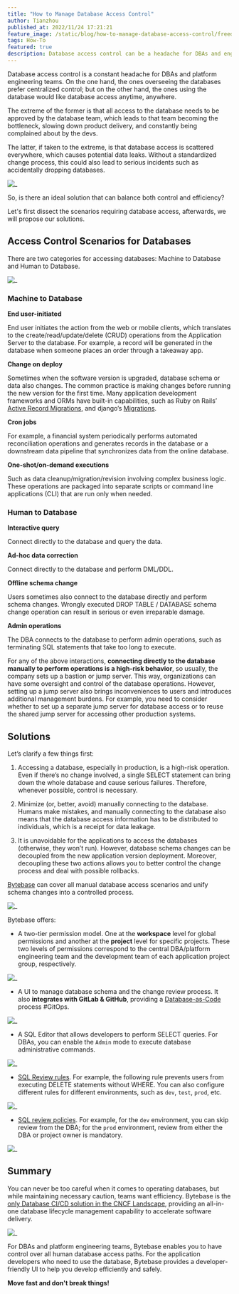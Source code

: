 ```yaml
---
title: "How to Manage Database Access Control"
author: Tianzhou
published_at: 2022/11/24 17:21:21
feature_image: /static/blog/how-to-manage-database-access-control/freedom-control.webp
tags: How-To
featured: true
description: Database access control can be a headache for DBAs and engineering teams. In this post, we explore database access control scenarios, and how Bytebase helps you to centralize database access control.
---
```


Database access control is a constant headache for DBAs and platform engineering teams. On the one hand, the ones overseeing the databases prefer centralized control; but on the other hand, the ones using the database would like database access anytime, anywhere.

The extreme of the former is that all access to the database needs to be approved by the database team, which leads to that team becoming the bottleneck, slowing down product delivery, and constantly being complained about by the devs.

The latter, if taken to the extreme, is that database access is scattered everywhere, which causes potential data leaks. Without a standardized change process, this could also lead to serious incidents such as accidentally dropping databases.

![_](/static/blog/how-to-manage-database-access-control/freedom-control.webp)

So, is there an ideal solution that can balance both control and efficiency?

Let's first dissect the scenarios requiring database access, afterwards, we will propose our solutions.

## Access Control Scenarios for Databases

There are two categories for accessing databases: Machine to Database and Human to Database.

![_](/static/blog/how-to-manage-database-access-control/machine-to-db-human-to-db.webp)

### Machine to Database

**End user-initiated**

End user initiates the action from the web or mobile clients, which translates to the create/read/update/delete (CRUD) operations from the Application Server to the database. For example, a record will be generated in the database when someone places an order through a takeaway app.

**Change on deploy**

Sometimes when the software version is upgraded, database schema or data also changes. The common practice is making changes before running the new version for the first time. Many application development frameworks and ORMs have built-in capabilities, such as Ruby on Rails’ [Active Record Migrations](https://guides.rubyonrails.org/active_record_migrations.html), and django’s [Migrations](https://docs.djangoproject.com/en/4.1/topics/migrations/).

**Cron jobs**

For example, a financial system periodically performs automated reconciliation operations and generates records in the database or a downstream data pipeline that synchronizes data from the online database.

**One-shot/on-demand executions**

Such as data cleanup/migration/revision involving complex business logic. These operations are packaged into separate scripts or command line applications (CLI) that are run only when needed.

### Human to Database

**Interactive query**

Connect directly to the database and query the data.

**Ad-hoc data correction**

Connect directly to the database and perform DML/DDL.

**Offline schema change**

Users sometimes also connect to the database directly and perform schema changes. Wrongly executed DROP TABLE / DATABASE schema change operation can result in serious or even irreparable damage.

**Admin operations**

The DBA connects to the database to perform admin operations, such as terminating SQL statements that take too long to execute.

For any of the above interactions, **connecting directly to the database manually to perform operations is a high-risk behavior**, so usually, the company sets up a bastion or jump server. This way, organizations can have some oversight and control of the database operations. However, setting up a jump server also brings inconveniences to users and introduces additional management burdens. For example, you need to consider whether to set up a separate jump server for database access or to reuse the shared jump server for accessing other production systems.

## Solutions

Let’s clarify a few things first:

1. Accessing a database, especially in production, is a high-risk operation. Even if there’s no change involved, a single SELECT statement can bring down the whole database and cause serious failures. Therefore, whenever possible, control is necessary.

2. Minimize (or, better, avoid) manually connecting to the database. Humans make mistakes, and manually connecting to the database also means that the database access information has to be distributed to individuals, which is a receipt for data leakage.

3. It is unavoidable for the applications to access the databases (otherwise, they won’t run). However, database schema changes can be decoupled from the new application version deployment. Moreover, decoupling these two actions allows you to better control the change process and deal with possible rollbacks.

[Bytebase](https://www.bytebase.com/) can cover all manual database access scenarios and unify schema changes into a controlled process.

![_](/static/blog/how-to-manage-database-access-control/machine-to-db-human-to-db-via-bb.webp)

Bytebase offers:

- A two-tier permission model. One at the **workspace** level for global permissions and another at the **project** level for specific projects. These two levels of permissions correspond to the central DBA/platform engineering team and the development team of each application project group, respectively.

![_](/static/blog/how-to-manage-database-access-control/permission-model.webp)

- A UI to manage database schema and the change review process. It also **integrates with GitLab & GitHub**, providing a [Database-as-Code](/blog/database-as-code) process #GitOps.

![_](/static/blog/how-to-manage-database-access-control/bytebase-ui.webp)

- A SQL Editor that allows developers to perform SELECT queries. For DBAs, you can enable the `Admin` mode to execute database administrative commands.

![_](/static/blog/how-to-manage-database-access-control/sql-editor.webp)

- [SQL Review rules](/docs/sql-review/review-rules/overview). For example, the following rule prevents users from executing DELETE statements without WHERE. You can also configure different rules for different environments, such as `dev`, `test`, `prod`, etc.

![_](/static/blog/how-to-manage-database-access-control/sql-review-rule.webp)

- [SQL review policies](/docs/sql-review/review-rules/create-schema-review-policy). For example, for the `dev` environment, you can skip review from the DBA; for the `prod` environment, review from either the DBA or project owner is mandatory.

![_](/static/blog/how-to-manage-database-access-control/sql-review-policy.webp)

## Summary

You can never be too careful when it comes to operating databases, but while maintaining necessary caution, teams want efficiency. Bytebase is the [only Database CI/CD solution in the CNCF Landscape](/blog/cncf-landscape), providing an all-in-one database lifecycle management capability to accelerate software delivery.

![_](/static/blog/how-to-manage-database-access-control/bytebase-cncf-landscape.webp)

For DBAs and platform engineering teams, Bytebase enables you to have control over all human database access paths. For the application developers who need to use the database, Bytebase provides a developer-friendly UI to help you develop efficiently and safely.

**Move fast and don't break things!**
